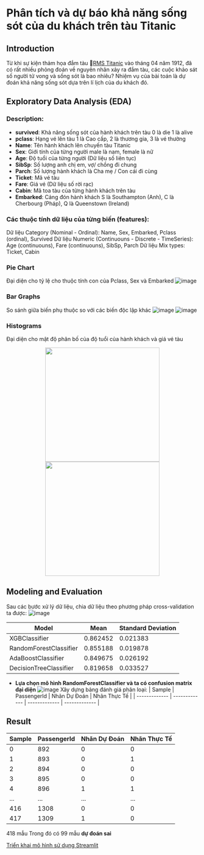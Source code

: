 # Phân tích và dự báo khả năng sống sót của du khách trên tàu Titanic
## Introduction
Từ khi sự kiện thảm họa đắm tàu 🚢[RMS Titanic](https://en.wikipedia.org/wiki/Sinking_of_the_Titanic) vào tháng 04 năm 1912, đã có rất nhiều phỏng đoán về nguyên nhân xảy ra đắm tàu, các cuộc khảo sát số người tử vong và sống sót là bao nhiêu?
Nhiệm vụ của bài toán là dự đoán khả năng sống sót dựa trên lí lịch của du khách đó.
## Exploratory Data Analysis (EDA)
### Description:
- **survived**: Khả năng sống sót của hành khách trên tàu 0 là die 1 là alive <br/>
- **pclass**: Hạng vé lên tàu 1 là Cao cấp, 2 là thương gia, 3 là vé thường <br/>
- **Name**: Tên hành khách lên chuyến tàu Titanic <br/>
- **Sex**: Giới tính của từng người male là nam, female là nữ <br/>
- **Age**: Độ tuổi của từng người (Dữ liệu số liên tục) <br/>
- **SibSp**: Số lượng anh chị em, vợ/ chồng đi chung <br/>
- **Parch**: Số lượng hành khách là Cha mẹ / Con cái đi cùng <br/>
- **Ticket**: Mã vé tàu <br/>
- **Fare**: Giá vé (Dữ liệu số rời rạc) <br/>
- **Cabin**: Mã toa tàu của từng hành khách trên tàu <br/>
- **Embarked**: Cảng đón hành khách S là Southampton (Anh), C là Cherbourg (Pháp), Q là Queenstown (Ireland) <br/>
### Các thuộc tính dữ liệu của từng biến (features):
Dữ liệu Category (Nominal - Ordinal): Name, Sex, Embarked, Pclass (ordinal), Survived
Dữ liệu Numeric (Continuouns - Discrete - TimeSeries): Age (continuouns), Fare (continuouns), SibSp, Parch
Dữ liệu Mix types: Ticket, Cabin
### Pie Chart
Đại diện cho tỷ lệ cho thuộc tính con của Pclass, Sex và Embarked
![image](https://github.com/user-attachments/assets/fd4883ae-f2be-452f-9577-d42e54f7c881)
### Bar Graphs
So sánh giữa biến phụ thuộc so với các biến độc lập khác
![image](https://github.com/user-attachments/assets/394989c1-8e38-449d-813d-15d32b474b8e)
![image](https://github.com/user-attachments/assets/35a9a01f-9c7a-4137-8988-95a9d7d04faf)
### Histograms
Đại diện cho mật độ phân bố của độ tuổi của hành khách và giá vé tàu <br/>
<div align="center">
  <a href="https://github.com/user-attachments/assets/2c0a17e9-aa0c-4862-9f01-b223e92ad2e5">
  <img height=300 src="https://github.com/user-attachments/assets/2c0a17e9-aa0c-4862-9f01-b223e92ad2e5" />
</a>
  <a href="https://github.com/user-attachments/assets/37be7c4a-1c27-4319-bacc-0c2b14b78499">
    <img height=300 src="https://github.com/user-attachments/assets/37be7c4a-1c27-4319-bacc-0c2b14b78499" />
  </a>
</div>

## Modeling and Evaluation
Sau các bước xử lý dữ liệu, chia dữ liệu theo phương pháp cross-validation ta được:
![image](https://github.com/user-attachments/assets/f076d850-7845-4020-86b3-cd048db279aa)

| Model  | Mean | Standard Deviation |
| ------------- | ------------- | ------------- |
| XGBClassifier | 0.862452 | 0.021383 |
| RandomForestClassifier | 0.855188 | 0.019878 |
| AdaBoostClassifier | 0.849675	| 0.026192 |
| DecisionTreeClassifier | 0.819658 | 0.033527 |
* **Lựa chọn mô hình RandomForestClassifier và ta có confusion matrix đại diện**
![image](https://github.com/user-attachments/assets/6c140cc9-b4d0-4a72-9189-aef90732366c)
Xây dựng bảng đánh giá phân loại:
| Sample | PassengerId | Nhãn Dự Đoán | Nhãn Thực Tế |
| ------------- | ------------- | ------------- | ------------- |
## Result
| Sample | PassengerId | Nhãn Dự Đoán | Nhãn Thực Tế |
| ------------- | ------------- | ------------- | ------------- |
| 0 |	892 |	0 |	0 |
| 1	| 893 |	0 |	1 |
| 2	| 894 |	0 |	0 |
| 3	| 895 |	0 |	0 |
| 4	| 896 |	1 |	1 |
| ... | ... | ... | ... |
| 416 |	1308 |	0 |	0 |
| 417 | 1309 |	1	| 0 |
418 mẫu
Trong đó có 99 mẫu **dự đoán sai**

[Triển khai mô hình sử dụng Streamlit](https://drive.google.com/file/d/1X3q9Ne4P7tJhKXRQ6Ypt0AYVMr34c4-F/view?usp=drive_link)
